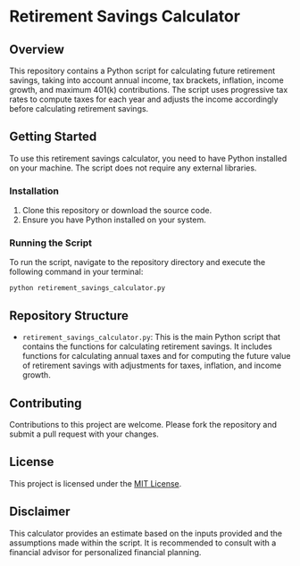 # Retirement Savings Calculator

## Overview
This repository contains a Python script for calculating future retirement savings, taking into account annual income, tax brackets, inflation, income growth, and maximum 401(k) contributions. The script uses progressive tax rates to compute taxes for each year and adjusts the income accordingly before calculating retirement savings.

## Getting Started
To use this retirement savings calculator, you need to have Python installed on your machine. The script does not require any external libraries.

### Installation
1. Clone this repository or download the source code.
2. Ensure you have Python installed on your system.

### Running the Script
To run the script, navigate to the repository directory and execute the following command in your terminal:

```
python retirement_savings_calculator.py
```

## Repository Structure
- `retirement_savings_calculator.py`: This is the main Python script that contains the functions for calculating retirement savings. It includes functions for calculating annual taxes and for computing the future value of retirement savings with adjustments for taxes, inflation, and income growth.

## Contributing
Contributions to this project are welcome. Please fork the repository and submit a pull request with your changes.

## License
This project is licensed under the [MIT License](LICENSE).

## Disclaimer
This calculator provides an estimate based on the inputs provided and the assumptions made within the script. It is recommended to consult with a financial advisor for personalized financial planning.
